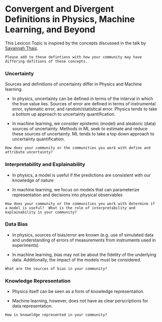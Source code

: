# Convergent and Divergent Definitions in Physics, Machine Learning, and Beyond

This Lexicon Topic is inspired by the concepts discussed in the talk by [Savannah Thais](https://twitter.com/BasicScienceSav).

```{note}
Please add to these defintions with how your community may have differing defitions of these concepts.
```

### Uncertainty

Sources and definitions of uncertainty differ in Physics and Machine learning. 

- In physics, uncertainty can be defined in terms of the interval in which the true value lies. Sources of error are defined in terms of instrumental error, sytematic error, and random/statistical error.  Physics tends to take a bottom up approach to uncertainty quantification.

- In machine learning, we consider epistemic (model) and aleatoric (data) sources of uncertainty.  Methods in ML seek to estimate and reduce these sources of uncertainty.  ML tends to take a top down approach to uncertainty quantification.

```{note}
How does your community or the communities you work with define and attribute uncertainty?
```

### Interpretability and Explainability 

- In physics, a model is useful if the predictions are consistent with our knowledge of nature

- In machine learning, we focus on models that can parameterize representation and decisions into physical observables

```{note}
How does your community or the communities you work with determine if a model is useful?  What is the role of interpretability and explainability in your community?
```

### Data Bias

- In physics, sources of bias/error are known (e.g. use of simulated data and understanding of errors of measurements from instruments used in experiments)

- In machine learning, bias may not be about the fidelity of the underlying data. Additionally, the impact of the models must be considered.


```{note}
What are the sources of bias in your community?
```

### Knowledge Representation

- Physics itself can be seen as a form of knowledge representation.

- Machine learning, however, does not have as clear perscriptions for data representation.

```{note}
How is knoweldge represented in your community?
```